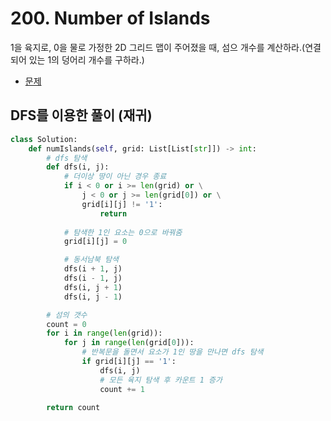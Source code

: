 # 200. Number of Islands

1을 육지로, 0을 물로 가정한 2D 그리드 맵이 주어졌을 때, 섬으 개수를 계산하라.(연결되어 있는 1의 덩어리 개수를 구하라.)

- [문제](https://leetcode.com/problems/number-of-islands/)

## DFS를 이용한 풀이 (재귀)

```python
class Solution:
    def numIslands(self, grid: List[List[str]]) -> int:
        # dfs 탐색
        def dfs(i, j):
            # 더이상 땅이 아닌 경우 종료
            if i < 0 or i >= len(grid) or \
                j < 0 or j >= len(grid[0]) or \
                grid[i][j] != '1':
                    return
            
            # 탐색한 1인 요소는 0으로 바꿔줌
            grid[i][j] = 0

            # 동서남북 탐색
            dfs(i + 1, j)
            dfs(i - 1, j)
            dfs(i, j + 1)
            dfs(i, j - 1)

        # 섬의 갯수
        count = 0
        for i in range(len(grid)):
            for j in range(len(grid[0])):
                # 반복문을 돌면서 요소가 1인 땅을 만나면 dfs 탐색
                if grid[i][j] == '1':
                    dfs(i, j)
                    # 모든 육지 탐색 후 카운트 1 증가
                    count += 1

        return count
```